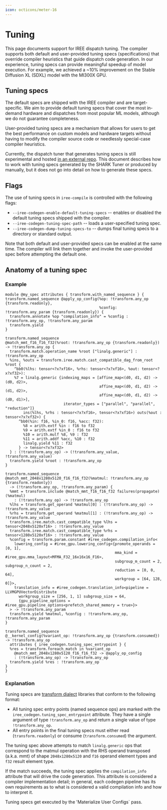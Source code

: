 ```yaml
---
icon: octicons/meter-16
---
```


# Tuning

This page documents support for IREE dispatch tuning. The compiler supports
both default and user-provided tuning specs (specifications) that override
compiler heuristics that guide dispatch code generation. In our experience,
tuning specs can provide meaningful speedup of model execution. For example, we
achieved a ~10% improvement on the Stable Diffusion XL (SDXL) model with the
MI300X GPU.

## Tuning specs

The default specs are shipped with the IREE compiler and are target-specific.
We aim to provide default tuning specs that cover the most in-demand hardware
and dispatches from most popular ML models, although we do not guarantee
completeness.

User-provided tuning specs are a mechanism that allows for users to get the
best performance on custom models and hardware targets without having to modify
the compiler source code or needlessly special-case compiler heuristics.

Currently, the dispatch tuner that generates tuning specs is still experimental
and hosted
[in an external repo](https://github.com/nod-ai/shark-ai/tree/main/tuner). This
document describes how to work with tuning specs generated by the SHARK Tuner
or produced by manually, but it does not go into detail on how to generate
these specs.

## Flags

The use of tuning specs in `iree-compile` is controlled with the following
flags:

* `--iree-codegen-enable-default-tuning-specs` -- enables or disabled the
  default tuning specs shipped with the compiler.
* `--iree-codegen-tuning-spec-path` -- loads a user-specified tuning spec.
* `--iree-codegen-dump-tuning-specs-to` -- dumps final tuning specs to a
  directory or standard output.

Note that both default and user-provided specs can be enabled at the same time.
The compiler will link them together and invoke the user-provided spec before
attempting the default one.

## Anatomy of a tuning spec

### Example

```mlir
module @my_spec attributes { transform.with_named_sequence } {
transform.named_sequence @apply_op_config(%op: !transform.any_op {transform.readonly},
                                          %config: !transform.any_param {transform.readonly}) {
  transform.annotate %op "compilation_info" = %config : !transform.any_op, !transform.any_param
  transform.yield
}

transform.named_sequence
@match_mmt_f16_f16_f32(%root: !transform.any_op {transform.readonly}) -> !transform.any_op {
  transform.match.operation_name %root ["linalg.generic"] : !transform.any_op
  %ins, %outs = transform.iree.match.cast_compatible_dag_from_root %root {
    ^bb0(%lhs: tensor<?x?xf16>, %rhs: tensor<?x?xf16>, %out: tensor<?x?xf32>):
    %7 = linalg.generic {indexing_maps = [affine_map<(d0, d1, d2) -> (d0, d2)>,
                                          affine_map<(d0, d1, d2) -> (d1, d2)>,
                                          affine_map<(d0, d1, d2) -> (d0, d1)>],
                          iterator_types = ["parallel", "parallel", "reduction"]}
        ins(%lhs, %rhs : tensor<?x?xf16>, tensor<?x?xf16>) outs(%out : tensor<?x?xf32>) {
      ^bb0(%in: f16, %in_0: f16, %acc: f32):
        %8 = arith.extf %in : f16 to f32
        %9 = arith.extf %in_0 : f16 to f32
        %10 = arith.mulf %8, %9 : f32
        %11 = arith.addf %acc, %10 : f32
        linalg.yield %11 : f32
      } -> tensor<?x?xf32>
  } : (!transform.any_op) -> (!transform.any_value, !transform.any_value)
  transform.yield %root : !transform.any_op
}

transform.named_sequence
@match_mmt_2048x1280x5120_f16_f16_f32(%matmul: !transform.any_op {transform.readonly})
  -> (!transform.any_op, !transform.any_param) {
  %mmt = transform.include @match_mmt_f16_f16_f32 failures(propagate) (%matmul)
    : (!transform.any_op) -> !transform.any_op
  %lhs = transform.get_operand %matmul[0] : (!transform.any_op) -> !transform.any_value
  %rhs = transform.get_operand %matmul[1] : (!transform.any_op) -> !transform.any_value
  transform.iree.match.cast_compatible_type %lhs = tensor<2048x5120xf16> : !transform.any_value
  transform.iree.match.cast_compatible_type %rhs = tensor<1280x5120xf16> : !transform.any_value
  %config = transform.param.constant #iree_codegen.compilation_info<
    lowering_config = #iree_gpu.lowering_config<{promote_operands = [0, 1],
                                                 mma_kind = #iree_gpu.mma_layout<MFMA_F32_16x16x16_F16>,
                                                 subgroup_m_count = 2, subgroup_n_count = 2,
                                                 reduction = [0, 0, 64],
                                                 workgroup = [64, 128, 0]}>,
    translation_info = #iree_codegen.translation_info<pipeline = LLVMGPUVectorDistribute
      workgroup_size = [256, 1, 1] subgroup_size = 64,
      {gpu_pipeline_options = #iree_gpu.pipeline_options<prefetch_shared_memory = true>}>
  > -> !transform.any_param
  transform.yield %matmul, %config : !transform.any_op, !transform.any_param
}

transform.named_sequence
@__kernel_config(%variant_op: !transform.any_op {transform.consumed}) -> !transform.any_op
  attributes { iree_codegen.tuning_spec_entrypoint } {
  %res = transform.foreach_match in %variant_op
    @match_mmt_2048x1280x5120_f16_f16_f32 -> @apply_op_config
    : (!transform.any_op) -> !transform.any_op
  transform.yield %res : !transform.any_op
}
}
```

### Explanation

Tuning specs are
[transform dialect](https://mlir.llvm.org/docs/Dialects/Transform/) libraries
that conform to the following format:

* All tuning spec entry points (named sequence ops) are marked with the
  `iree_codegen.tuning_spec_entrypoint` attribute. They have a single argument
  of type `!transform.any_op` and return a single value of type
  `!transform.any_op`.
* All entry points in the final tuning specs must either read
  (`transform.readonly`) or consume (`transform.consumed`) the argument.

The tuning spec above attempts to match `linalg.generic` ops that correspond to the
matmul operation with the RHS operand transposed (a.k.a. mmt) of shape
`2048x1280x5120` and `f16` operand element types and `f32` result element type.

If the match succeeds, the tuning spec applies the `compilation_info` attribute
that will drive the code generation. This attribute is considered a compiler
implementation detail; in general, each codegen pipeline has its own
requirements as to what is considered a valid compilation info and how to
interpret it.

Tuning specs get executed by the 'Materialize User Configs` pass.
